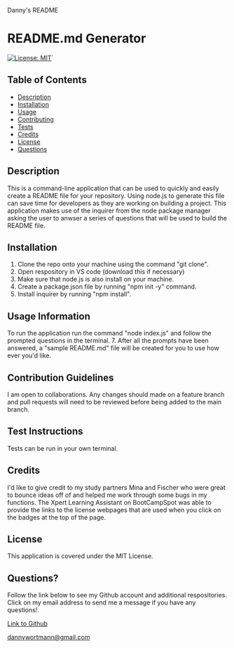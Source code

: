 Danny's README

# README.md Generator

[![License: MIT](https://img.shields.io/badge/License-MIT-yellow.svg)](https://opensource.org/licenses/MIT)`

## Table of Contents

* [Description](#description)
 * [Installation](#installation)
 * [Usage](#usage)
 * [Contributing](#contribute)
 * [Tests](#test)
 * [Credits](#credits)
 * [License](#license)
 * [Questions](#questions)

## Description
This is a command-line application that can be used to quickly and easily create a README file for your repository. Using node.js to generate this file can save time for developers as they are working on building a project. This application makes use of the inquirer from the node package manager asking the user to anwser a series of questions that will be used to build the  README file.

## Installation
1. Clone the repo onto your machine using the command "git clone".
2. Open respository in VS code (download this if necessary) 
3. Make sure that node.js is also install on your machine. 
4. Create a package.json file by running "npm init -y" command. 
5. Install inquirer by running "npm install". 

## Usage Information
To run the application run the command "node index.js" and follow the prompted questions in the terminal. 7. After all the prompts have been answered, a "sample README.md" file will be created for you to use how ever you'd like.

## Contribution Guidelines
I am open to collaborations. Any changes should made on a feature branch and pull requests will need to be reviewed before being added to the main branch.

## Test Instructions
Tests can be run in your own terminal.

## Credits
I'd like to give credit to my study partners Mina and Fischer who were great to bounce ideas off of and helped me work through some bugs in my functions. The Xpert Learning Assistant on BootCampSpot was able to provide the links to the license webpages that are used when you click on the badges at the top of the page.

## License
This application is covered under the MIT License.

## Questions?
Follow the link below to see my Github account and additional respositories. Click on my email address to send me a message if you have any questions!.

[Link to Github](http://github.com/dlwortmann)

<a href="mailto:dannywortmann@gmail.com">dannywortmann@gmail.com</a>

